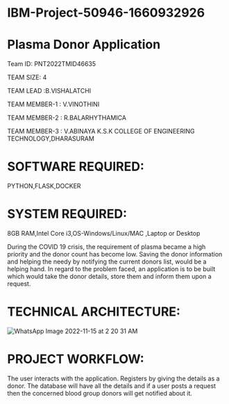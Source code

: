 # IBM-Project-50946-1660932926
# Plasma Donor Application

Team ID: PNT2022TMID46635

TEAM SIZE: 4

TEAM LEAD :B.VISHALATCHI

TEAM MEMBER-1 : V.VINOTHINI

TEAM MEMBER-2 : R.BALARHYTHAMICA

TEAM MEMBER-3 : V.ABINAYA
K.S.K COLLEGE OF ENGINEERING TECHNOLOGY,DHARASURAM
# SOFTWARE REQUIRED:
PYTHON,FLASK,DOCKER
# SYSTEM REQUIRED:

8GB RAM,Intel Core i3,OS-Windows/Linux/MAC ,Laptop or Desktop

During the COVID 19 crisis, the requirement of plasma became a high priority and the donor count has become low. Saving the donor information and helping the needy by notifying the current donors list, would be a helping hand. In regard to the problem faced, an application is to be built which would take the donor details, store them and inform them upon a request.

# TECHNICAL ARCHITECTURE:

![WhatsApp Image 2022-11-15 at 2 20 31 AM](https://user-images.githubusercontent.com/117815764/201897219-a2832b68-44ee-4bec-b98b-bb7dbd9e829d.jpeg)

# PROJECT WORKFLOW:

The user interacts with the application. Registers by giving the details as a donor. The database will have all the details and if a user posts a request then the concerned blood group donors will get notified about it.
